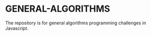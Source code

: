 # GENERAL-ALGORITHMS
The repository is for general algorithms programming challenges in Javascript.
